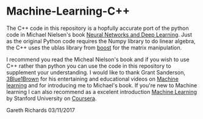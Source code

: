 # Machine-Learning-C++

The C++ code in this repository is a hopfully accurate port of the python code in Michael Nielsen's book 
[Neural Networks and Deep Learning](http://neuralnetworksanddeeplearning.com/). Just as the original Python
code requires the Numpy library to do linear algebra, the C++ uses the ublas library from [boost](http://www.boost.org)
for the matrix manipulation.

I recommend you read the Micheal Nielson's book and if you wish to use C++ rather than python you can use the code
in this repository to supplement your understanding. I would like to thank Grant Sanderson, [3Blue1Brown](https://www.youtube.com/channel/UCYO_jab_esuFRV4b17AJtAw/featured) 
for his entertaining and educational videos on [Machine learning](https://www.youtube.com/watch?v=aircAruvnKk&t=68s) and
for introducing me to Michael's book.
If you're new to Machine learning I can also recommend as a excelent introduction
[Machine Learning](https://www.coursera.org/learn/machine-learning/home/welcome) 
by Stanford University on [Coursera](https://www.coursera.org).



Gareth Richards 
03/11/2017
